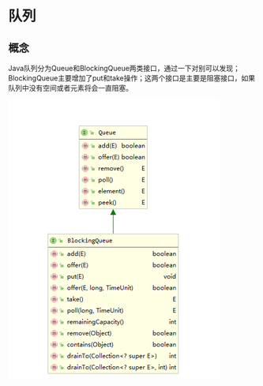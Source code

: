 # 队列

## 概念

Java队列分为Queue和BlockingQueue两类接口，通过一下对别可以发现；BlockingQueue主要增加了put和take操作；这两个接口是主要是阻塞接口，如果队列中没有空间或者元素将会一直阻塞。



![image-20200301213757859](images\queue.png)